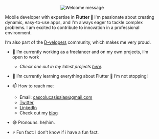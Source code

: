 <p align="center">
		<img alt="Welcome message" 
         src="https://readme-typing-svg.herokuapp.com?font=Cascadia+Code+PL&weight=500&size=30&pause=1000&center=true&vCenter=true&random=false&width=435&lines=Hey!+I'm+Lucas+%F0%9F%91%8B%F0%9F%8F%BB"
    />
</p>

Mobile developer with expertise in **Flutter 💙** I'm passionate about creating dynamic, easy-to-use apps, and I'm always eager to tackle complex problems. I am excited to contribute to innovation in a professional environment.

I’m also part of the [D-velopers](https://www.d-velopers.com/) community, which makes me very proud.

- 🔭 I’m currently working as a freelancer and on my own projects, i’m open to work
	- *Check one out in my latest projects [here](https://github.com/isaias-alt/wikicinema).*
  
- 🌱 I’m currently learning everything about Flutter 💙 I’m not stopping!
  
- 📫 How to reach me:
    - Email: cascolucasisaias@gmail.com
    - [Twitter](https://twitter.com/lucascodev)
    - [LinkedIn](https://www.linkedin.com/in/lucascodev/)
    - Check out my [blog](https://fluttermania-dev.vercel.app/)
  
- 😄 Pronouns: he/him.
  
- ⚡ Fun fact: I don't know if i have a fun fact.

